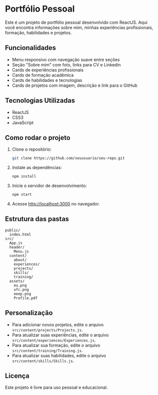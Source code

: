 # Portfólio Pessoal

Este é um projeto de portfólio pessoal desenvolvido com ReactJS. Aqui você encontra informações sobre mim, minhas experiências profissionais, formação, habilidades e projetos.

## Funcionalidades
- Menu responsivo com navegação suave entre seções
- Seção "Sobre mim" com foto, links para CV e Linkedin
- Cards de experiências profissionais
- Cards de formação acadêmica
- Cards de habilidades e tecnologias
- Cards de projetos com imagem, descrição e link para o GitHub

## Tecnologias Utilizadas
- ReactJS
- CSS3
- JavaScript

## Como rodar o projeto
1. Clone o repositório:
   ```bash
   git clone https://github.com/seuusuario/seu-repo.git
   ```
2. Instale as dependências:
   ```bash
   npm install
   ```
3. Inicie o servidor de desenvolvimento:
   ```bash
   npm start
   ```
4. Acesse [http://localhost:3000](http://localhost:3000) no navegador.

## Estrutura das pastas
```
public/
  index.html
src/
  App.js
  header/
    Menu.js
  content/
    about/
    experiences/
    projects/
    skills/
    training/
  assets/
    eu.png
    ufc.png
    eeep.png
    Profile.pdf
```

## Personalização
- Para adicionar novos projetos, edite o arquivo `src/content/projects/Projects.js`.
- Para atualizar suas experiências, edite o arquivo `src/content/experiences/Experiences.js`.
- Para atualizar sua formação, edite o arquivo `src/content/training/Training.js`.
- Para atualizar suas habilidades, edite o arquivo `src/content/skills/Skills.js`.

## Licença
Este projeto é livre para uso pessoal e educacional.
